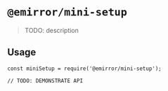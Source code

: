 # `@emirror/mini-setup`

> TODO: description

## Usage

```
const miniSetup = require('@emirror/mini-setup');

// TODO: DEMONSTRATE API
```
